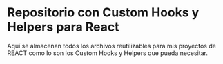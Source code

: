# Repositorio con Custom Hooks y Helpers para React

Aquí se almacenan todos los archivos reutilizables para mis proyectos de REACT como lo son los Custom Hooks y Helpers que pueda necesitar.